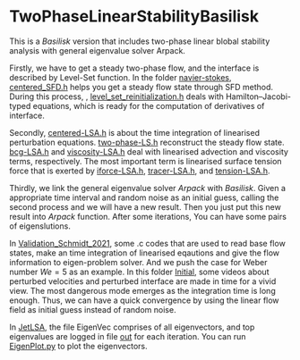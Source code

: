 # TwoPhaseLinearStabilityBasilisk

This is a $Basilisk$ version that includes two-phase linear blobal stability analysis with general eigenvalue solver Arpack.

Firstly, we have to get a steady two-phase flow, and the interface is described by Level-Set function. In the folder [navier-stokes](navier-stokes/), [centered_SFD.h](navier-stokes/centered_SFD.h) helps you get a steady flow state through SFD method. During this process, , [level_set_reinitialization.h](level_set_reinitialization.h) deals with Hamilton–Jacobi-typed equations, which is ready for the computation of derivatives of interface. 

Secondly, [centered-LSA.h](navier-stokes/centered-LSA.h) is about the time integration of linearised perturbation equations. [two-phase-LS.h](two-phase-LS.h) reconstruct the steady flow state. [bcg-LSA.h](bcg-LSA.h) and [viscosity-LSA.h](viscosity-LSA.h) deal with linearised advection and viscosity terms, respectively. The most important term is linearised surface tension force that is exerted by [iforce-LSA.h](iforce-LSA.h), [tracer-LSA.h](tracer-LSA.h), and [tension-LSA.h](tension-LSA.h).

Thirdly, we link the general eigenvalue solver $Arpack$ with $Basilisk$. Given a appropriate time interval and random noise as an initial guess, calling the second process and we will have a new result. Then you just put this new result into $Arpack$ function. After some iterations, You can have some pairs of eigenslutions.

In [Validation_Schmidt_2021](Validation_Schmidt_2021/), some .c codes that are used to read base flow states, make an time integration of linearised eqautions and give the flow information to eigen-problem solver. And we push the case for Weber number $We=5$ as an example. In this folder [Initial](Validation_Schmidt_2021/Initial), some videos about perturbed velocities and perturbed interface are made in time for a vivid view. The most dangerous mode emerges as the integration time is long enough. Thus, we can have a quick convergence by using the linear flow field as initial guess instead of random noise.

In [JetLSA](JetLSA/), the file EigenVec comprises of all eigenvectors, and top eigenvalues are logged in file [out](JetLSA/out) for each iteration. You can run [EigenPlot.py](JetLSA/EigenPlot.py) to plot the eigenvectors.
